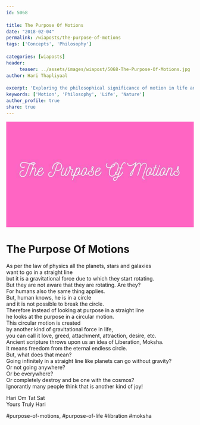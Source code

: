 ```yaml
--- 
id: 5068

title: The Purpose Of Motions
date: "2018-02-04"
permalink: /wiaposts/the-purpose-of-motions
tags: ['Concepts', 'Philosophy']    

categories: [wiaposts] 
header:
     teaser: ../assets/images/wiapost/5068-The-Purpose-Of-Motions.jpg
author: Hari Thapliyaal 

excerpt: 'Exploring the philosophical significance of motion in life and nature.' 
keywords: ['Motion', 'Philosophy', 'Life', 'Nature']
author_profile: true 
share: true 
---
```


![The Purpose Of Motions](../assets/images/wiapost/5068-The-Purpose-Of-Motions.jpg)     
   
# The Purpose Of Motions
    
As per the law of physics all the planets, stars and galaxies    
want to go in a straight line    
but it is a gravitational force due to which they start rotating.    
But they are not aware that they are rotating. Are they?    
For humans also the same thing applies.    
But, human knows, he is in a circle    
and it is not possible to break the circle.    
Therefore instead of looking at purpose in a straight line    
he looks at the purpose in a circular motion.    
This circular motion is created    
by another kind of gravitational force in life,    
you can call it love, greed, attachment, attraction, desire, etc.    
Ancient scripture throws upon us an idea of Liberation, Moksha.    
It means freedom from the eternal endless circle.    
But, what does that mean?    
Going infinitely in a straight line like planets can go without gravity?    
Or not going anywhere?    
Or be everywhere?    
Or completely destroy and be one with the cosmos?    
Ignorantly many people think that is another kind of joy!    
    
Hari Om Tat Sat    
Yours Truly Hari    
    
#purpose-of-motions, #purpose-of-life #libration #moksha    

